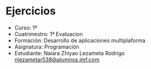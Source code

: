 # Ejercicios
- Curso: 1º
- Cuatrimestro: 1ª Evaluacion 
- Formación: Desarrollo de aplicaciones multiplaforma
- Asignatura: Programación
- Estudiante: Naiara Zhiyao Lezameta Rodrigo <nlezametar538@alumnos.imf.com>
